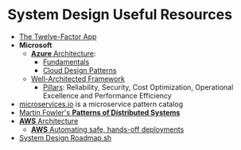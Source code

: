 # System Design Useful Resources

- [The Twelve-Factor App](https://12factor.net/)
- **Microsoft**
  - [**Azure** Architecture](https://docs.microsoft.com/en-us/azure/architecture/): 
    - [Fundamentals](https://learn.microsoft.com/en-us/azure/architecture/guide/)
    - [Cloud Design Patterns](https://docs.microsoft.com/en-us/azure/architecture/patterns/)
  - [Well-Architected Framework](https://learn.microsoft.com/en-us/azure/well-architected/)
    - [Pillars](https://learn.microsoft.com/en-us/azure/well-architected/pillars): Reliability, Security, Cost Optimization, Operational Excellence and Performance Efficiency
- [microservices.io](https://microservices.io/) is a microservice pattern catalog
- [Martin Fowler's **Patterns of Distributed Systems**](https://martinfowler.com/articles/patterns-of-distributed-systems/)
- [**AWS** Architecture](https://aws.amazon.com/architecture/)
  - [**AWS** Automating safe, hands-off deployments](https://aws.amazon.com/builders-library/automating-safe-hands-off-deployments/)
- [System Design Roadmap.sh](https://roadmap.sh/system-design)

